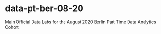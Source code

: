 # data-pt-ber-08-20
Main Official Data Labs for the August 2020 Berlin Part Time Data Analytics Cohort
